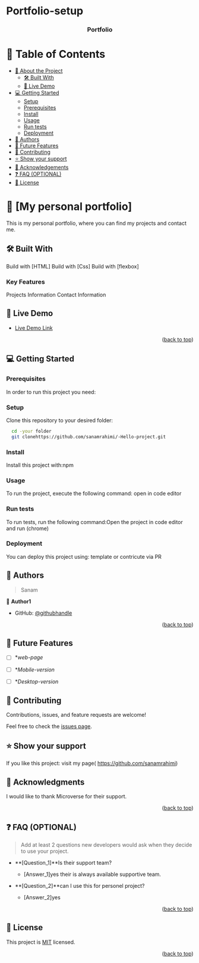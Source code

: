 # Portfolio-setup


<a name="readme-top"></a>



<div align="center">

 
  <h3><b>Portfolio</b></h3>

</div>



# 📗 Table of Contents

- [📖 About the Project](#about-project)
  - [🛠 Built With](#built-with)
   - [🚀 Live Demo](#live-demo)
- [💻 Getting Started](#getting-started)
  - [Setup](#setup)
  - [Prerequisites](#prerequisites)
  - [Install](#install)
  - [Usage](#usage)
  - [Run tests](#run-tests)
  - [Deployment](#triangular_flag_on_post-deployment)
- [👥 Authors](#authors)
- [🔭 Future Features](#future-features)
- [🤝 Contributing](#contributing)
- [⭐️ Show your support](#support)
- [🙏 Acknowledgements](#acknowledgements)
- [❓ FAQ (OPTIONAL)](#faq)
- [📝 License](#license)



# 📖 [My personal portfolio] <a name="about-project"></a>


This is my personal portfolio, where you can find my projects and contact me.


## 🛠 Built With <a name="built-with"></a>

Build with [HTML]
Build with [Css]
Build with [flexbox]




### Key Features <a name="key-features"></a>

Projects Information
Contact Information

## 🚀 Live Demo <a name="live-demo"></a>

- [Live Demo Link](https://sanamrahimi.github.io/protfolio/)

<p align="right">(<a href="#readme-top">back to top</a>)</p>


## 💻 Getting Started <a name="getting-started"></a>


### Prerequisites

In order to run this project you need:



### Setup

Clone this repository to your desired folder:




```sh
  cd -your folder
  git clonehttps://github.com/sanamrahimi/-Hello-project.git
```

### Install

Install this project with:npm



### Usage

To run the project, execute the following command: open in code editor 



### Run tests

To run tests, run the following command:Open the project in code editor and run (chrome)



### Deployment

You can deploy this project using: template or contricute via PR




## 👥 Authors <a name="authors"></a>

> Sanam 

👤 **Author1**

- GitHub: [@githubhandle](https://github.com/sanamrahimi)


<p align="right">(<a href="#readme-top">back to top</a>)</p>

 

## 🔭 Future Features <a name="future-features"></a>


- [ ] **web-page*
- [ ] **Mobile-version*
- [ ] **Desktop-version*




## 🤝 Contributing <a name="contributing"></a>

Contributions, issues, and feature requests are welcome!

Feel free to check the [issues page](../../issues/).





## ⭐️ Show your support <a name="support"></a>

> 

If you like this project: visit my page( https://github.com/sanamrahimi)



## 🙏 Acknowledgments <a name="acknowledgements"></a>

>

I would like to thank Microverse for their support.

<p align="right">(<a href="#readme-top">back to top</a>)</p>



## ❓ FAQ (OPTIONAL) <a name="faq"></a>

> Add at least 2 questions new developers would ask when they decide to use your project.

- **[Question_1]**Is their support team?

  - [Answer_1]yes their is always available supportive team.

- **[Question_2]**can I use this for personel project?

  - [Answer_2]yes

<p align="right">(<a href="#readme-top">back to top</a>)</p>



## 📝 License <a name="license"></a>

This project is [MIT](LICENSE.md) licensed.

<p align="right">(<a href="#readme-top">back to top</a>)</p>